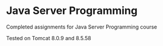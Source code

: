 # Java Server Programming

Completed assignments for Java Server Programming course

Tested on Tomcat 8.0.9 and 8.5.58